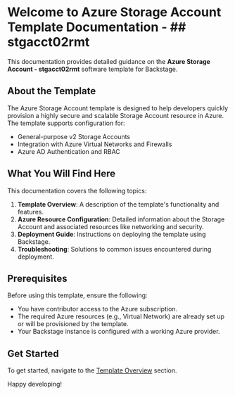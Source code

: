 # Welcome to Azure Storage Account Template Documentation - ## stgacct02rmt

This documentation provides detailed guidance on the **Azure Storage Account - stgacct02rmt** software template for Backstage.

## About the Template

The Azure Storage Account template is designed to help developers quickly provision a highly secure and scalable Storage Account resource in Azure. The template supports configuration for:

- General-purpose v2 Storage Accounts
- Integration with Azure Virtual Networks and Firewalls
- Azure AD Authentication and RBAC

## What You Will Find Here

This documentation covers the following topics:

1. **Template Overview**: A description of the template's functionality and features.
2. **Azure Resource Configuration**: Detailed information about the Storage Account and associated resources like networking and security.
3. **Deployment Guide**: Instructions on deploying the template using Backstage.
4. **Troubleshooting**: Solutions to common issues encountered during deployment.

## Prerequisites

Before using this template, ensure the following:

- You have contributor access to the Azure subscription.
- The required Azure resources (e.g., Virtual Network) are already set up or will be provisioned by the template.
- Your Backstage instance is configured with a working Azure provider.

## Get Started

To get started, navigate to the [Template Overview](template-overview.md) section.

Happy developing!
